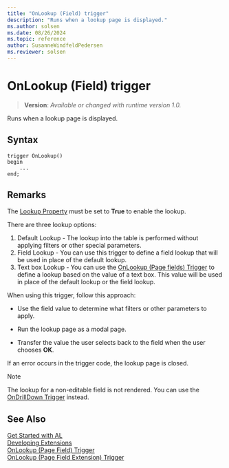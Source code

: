 ```yaml
---
title: "OnLookup (Field) trigger"
description: "Runs when a lookup page is displayed."
ms.author: solsen
ms.date: 08/26/2024
ms.topic: reference
author: SusanneWindfeldPedersen
ms.reviewer: solsen
---
```

[//]: # (START>DO_NOT_EDIT)
[//]: # (IMPORTANT:Do not edit any of the content between here and the END>DO_NOT_EDIT.)
[//]: # (Any modifications should be made in the .xml files in the ModernDev repo.)

# OnLookup (Field) trigger
> **Version**: _Available or changed with runtime version 1.0._

Runs when a lookup page is displayed.


## Syntax
```AL
trigger OnLookup()
begin
    ...
end;
```



[//]: # (IMPORTANT: END>DO_NOT_EDIT)

## Remarks  

The [Lookup Property](../../properties/devenv-lookup-property.md) must be set to **True** to enable the lookup.

There are three lookup options:  

1. Default Lookup - The lookup into the table is performed without applying filters or other special parameters.  
2. Field Lookup - You can use this trigger to define a field lookup that will be used in place of the default lookup.  
3. Text box Lookup - You can use the [OnLookup \(Page fields\) Trigger](../pagefield/devenv-onlookup-pagefield-trigger.md) to define a lookup based on the value of a text box. This value will be used in place of the default lookup or the field lookup.  

When using this trigger, follow this approach:  

- Use the field value to determine what filters or other parameters to apply.  

- Run the lookup page as a modal page.  

- Transfer the value the user selects back to the field when the user chooses **OK**.  

 If an error occurs in the trigger code, the lookup page is closed.  

<!--NAV  
> [!NOTE]  
>  On non-editable fields in the [!INCLUDE[nav_windows](../includes/nav_windows_md.md)], the field gets its lookup action rendered as a hyperlink. In the [!INCLUDE[nav_web](../includes/nav_web_md.md)] the lookup for a non-editable field is not rendered. You can use the [OnDrillDown Trigger](devenv-OnDrillDown-Trigger.md) instead.  
-->
> [!NOTE]  
> The lookup for a non-editable field is not rendered. You can use the [OnDrillDown Trigger](../pagefield/devenv-ondrilldown-pagefield-trigger.md) instead.

## See Also  
[Get Started with AL](../../devenv-get-started.md)  
[Developing Extensions](../../devenv-dev-overview.md)  
[OnLookup (Page Field) Trigger](../pagefield/devenv-onlookup-pagefield-trigger.md)  
[OnLookup (Page Field Extension) Trigger](../pagefieldextension/devenv-onlookup-pagefieldextension-trigger.md)
